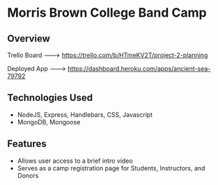 # Morris Brown College Band Camp 


## Overview

Trello Board ---> https://trello.com/b/HTmeKV2T/project-2-planning


Deployed App ---> https://dashboard.heroku.com/apps/ancient-sea-79792

## Technologies Used

- NodeJS, Express, Handlebars, CSS, Javascript
- MongoDB, Mongoose 

## Features 

- Allows user access to a brief intro video
- Serves as a camp registration page for Students, Instructors, and Donors


